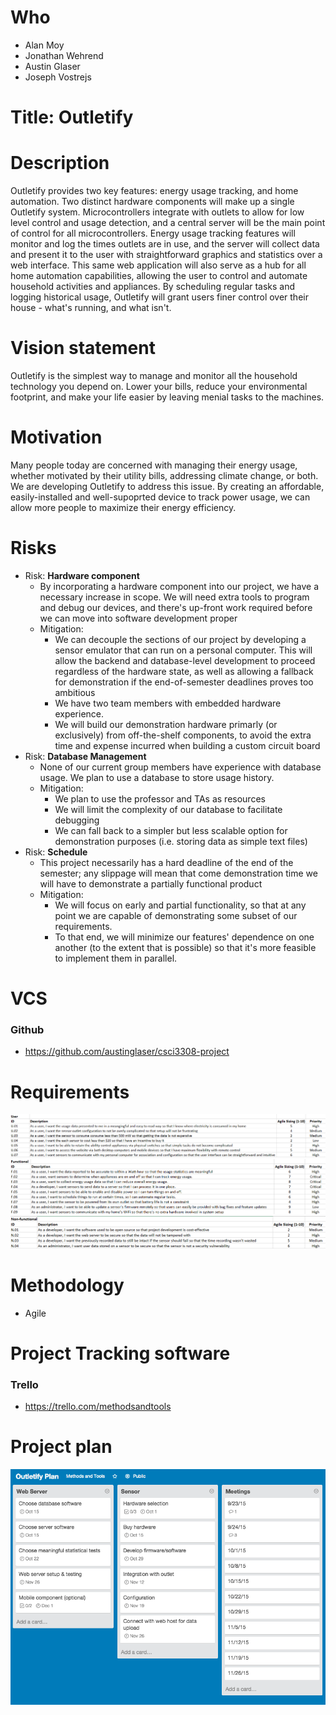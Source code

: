 # Who
* Alan Moy
* Jonathan Wehrend
* Austin Glaser
* Joseph Vostrejs

# Title: Outletify

# Description
Outletify provides two key features: energy usage tracking, and home
automation. Two distinct hardware components will make up a single Outletify
system. Microcontrollers integrate with outlets to allow for low level control
and usage detection, and a central server will be the main point of control for
all microcontrollers. Energy usage tracking features will monitor and log the
times outlets are in use, and the server will collect data and present it to
the user with straightforward graphics and statistics over a web interface.
This same web application will also serve as a hub for all home automation
capabilities, allowing the user to control and automate household activities
and appliances. By scheduling regular tasks and logging historical usage,
Outletify will grant users finer control over their house - what's running,
and what isn't.

# Vision statement
Outletify is the simplest way to manage and monitor all the household
technology you depend on. Lower your bills, reduce your environmental
footprint, and make your life easier by leaving menial tasks to the machines.

# Motivation
Many people today are concerned with managing their energy usage, whether
motivated by their utility bills, addressing climate change, or both. We are
developing Outletify to address this issue. By creating an affordable,
easily-installed and well-supoprted device to track power usage, we can allow
more people to maximize their energy efficiency.

# Risks
-   Risk: **Hardware component**
    -   By incorporating a hardware component into our project, we have a
        necessary increase in scope. We will need extra tools to program and
        debug our devices, and there's up-front work required before we can move
        into software development proper
    -   Mitigation:
        -   We can decouple the sections of our project by developing a sensor
            emulator that can run on a personal computer. This will allow the
            backend and database-level development to proceed regardless of the
            hardware state, as well as allowing a fallback for demonstration if
            the end-of-semester deadlines proves too ambitious
        -   We have two team members with embedded hardware experience.
        -   We will build our demonstration hardware primarly (or exclusively)
            from off-the-shelf components, to avoid the extra time and expense
            incurred when building a custom circuit board
-   Risk: **Database Management**
    -   None of our current group members have experience with database usage.
        We plan to use a database to store usage history.
    -   Mitigation:
        -   We plan to use the professor and TAs as resources
        -   We will limit the complexity of our database to facilitate debugging
        -   We can fall back to a simpler but less scalable option for
            demonstration purposes (i.e. storing data as simple text files)
-   Risk: **Schedule**
    -   This project necessarily has a hard deadline of the end of the semester;
        any slippage will mean that come demonstration time we will have to
        demonstrate a partially functional product
    -   Mitigation:
        -   We will focus on early and partial functionality, so that at any
            point we are capable of demonstrating some subset of our
            requirements.
        -   To that end, we will minimize our features' dependence on one
            another (to the extent that is possible) so that it's more feasible
            to implement them in parallel.

# VCS
### Github
* https://github.com/austinglaser/csci3308-project

# Requirements
![User Requirements](req_user.png)
![Functional Requirements](req_functional.png)
![Nonfunctional Requirements](req_nonfunctional.png)

# Methodology
* Agile

# Project Tracking software
### Trello
* https://trello.com/methodsandtools

# Project plan
![Project Plan in Trello](trello.png)

